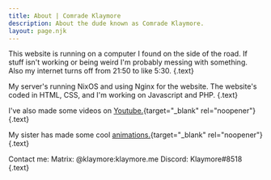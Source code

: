 ```yaml
---
title: About | Comrade Klaymore
description: About the dude known as Comrade Klaymore.
layout: page.njk
---
```


This website is running on a computer I found on the side of the road. If stuff isn't working or being weird I'm probably messing with something. Also my internet turns off from 21:50 to like 5:30. {.text}

My server's running NixOS and using Nginx for the website. The website's coded in HTML, CSS, and I'm working on Javascript and PHP. {.text}

I've also made some videos on [Youtube.](https://www.youtube.com/channel/UCrLkMOV08B50cJFD2ocWdMA){target="_blank" rel="noopener"} {.text}

My sister has made some cool [animations.](https://youtube.com/channel/UCC8U-ZPoaPM55mHps171puA){target="_blank" rel="noopener"} {.text}
<br />

Contact me:
Matrix: @klaymore:klaymore.me
Discord: Klaymore#8518 {.text}
